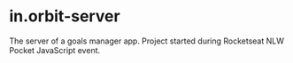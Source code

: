 # in.orbit-server
The server of a goals manager app. Project started during Rocketseat NLW Pocket JavaScript event.
